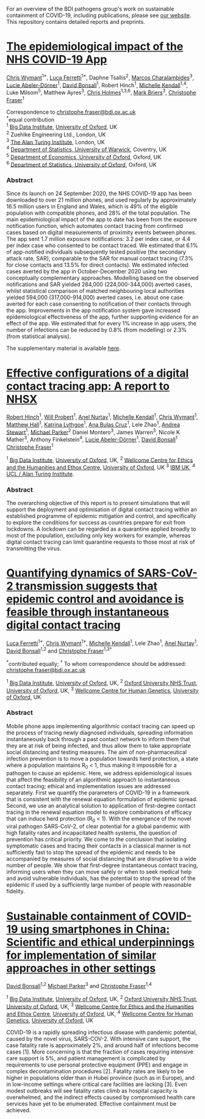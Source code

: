 For an overview of the BDI pathogens group's work on sustainable containment of COVID-19, including publications, please see <a href="https://045.medsci.ox.ac.uk/" target="_blank"> our website</a>.
This repository contains detailed reports and preprints.

# <a href="https://github.com/BDI-pathogens/covid-19_instant_tracing/blob/master/Epidemiological_Impact_of_the_NHS_COVID_19_App_Public_Release_V1.pdf" target="_blank">The epidemiological impact of the NHS COVID-19 App</a>

<a href="https://www.bdi.ox.ac.uk/Team/c-wymant" target="_blank">Chris Wymant</a><sup>1*</sup>,
<a href="https://www.bdi.ox.ac.uk/Team/luca-ferretti" target="_blank">Luca Ferretti</a><sup>1*</sup>,
Daphne Tsallis<sup>2</sup>,
<a href="https://www.turing.ac.uk/people/researchers/marcos-charalambides" target="_blank">Marcos Charalambides</a><sup>3</sup>,
<a href="https://www.bdi.ox.ac.uk/Team/lucie-abeler-dorner" target="_blank">Lucie Abeler-Dörner</a><sup>1</sup>,
<a href="https://www.medawar.ox.ac.uk/team/david-bonsall" target="_blank">David Bonsall</a><sup>1</sup>,
Robert Hinch<sup>1</sup>,
<a href="https://michellekendall.github.io/" target="_blank">Michelle Kendall</a><sup>1,4</sup>,
Luke Milsom<sup>5</sup>,
Matthew Ayres<sup>3</sup>,
<a href="https://www.turing.ac.uk/people/researchers/chris-holmes" target="_blank">Chris Holmes</a><sup>1,3,6</sup>,
<a href="https://www.turing.ac.uk/people/researchers/mark-briers" target="_blank">Mark Briers</a><sup>3</sup>,
<a href="https://www.bdi.ox.ac.uk/Team/christophe-fraser" target="_blank">Christophe Fraser</a><sup>1</sup>

Correspondence to <a href="mailto:christophe.fraser@bdi.ox.ac.uk" target="_blank"> christophe.fraser@bdi.ox.ac.uk</a>  
<sup>*</sup>equal contribution  
<sup>1</sup>
<a href="https://www.bdi.ox.ac.uk/" target="_blank">Big Data Institute</a>,
<a href="http://www.ox.ac.uk/" target="_blank">University of Oxford</a>,
UK  
<sup>2</sup>
Zuehlke Engineering Ltd., London, UK  
<sup>3</sup>
<a href="https://www.turing.ac.uk/" target="_blank">The Alan Turing Institute</a>, London, UK  
<sup>4</sup>
<a href="https://warwick.ac.uk/fac/sci/statistics/" target="_blank">Department of Statistics, University of Warwick</a>, Coventry, UK  
<sup>5</sup>
<a href="https://www.economics.ox.ac.uk/" target="_blank">Department of Economics, University of Oxford</a>, Oxford, UK  
<sup>6</sup>
<a href="https://www.stats.ox.ac.uk/" target="_blank">Department of Statistics, University of Oxford</a>, Oxford, UK  

### Abstract
Since its launch on 24 September 2020, the NHS COVID-19 app has been downloaded to over 21 million phones, and used regularly by approximately 16.5 million users in England and Wales, which is 49% of the eligible population with compatible phones, and 28% of the total population. The main epidemiological impact of the app to date has been from the exposure notification function, which automates contact tracing from confirmed cases based on digital measurements of proximity events between phones. The app sent 1.7 million exposure notifications: 3.2 per index case, or 4.4 per index case who consented to be contact traced. We estimated that 6.1% of app-notified individuals subsequently tested positive (the secondary attack rate, SAR), comparable to the SAR for manual contact tracing (7.3% for close contacts and 13.5% for direct contacts). We estimated infected cases averted by the app in October-December 2020 using two conceptually complementary approaches. Modelling based on the observed notifications and SAR yielded 284,000 (224,000-344,000) averted cases, whilst statistical comparison of matched neighbouring local authorities yielded 594,000 (317,000-914,000) averted cases, i.e. about one case averted for each case consenting to notification of their contacts through the app. Improvements in the app notification system gave increased epidemiological effectiveness of the app, further supporting evidence for an effect of the app. We estimated that for every 1% increase in app users, the number of infections can be reduced by 0.8% (from modelling) or 2.3% (from statistical analysis).

The supplementary material is available <a href="https://github.com/BDI-pathogens/covid-19_instant_tracing/blob/master/Epidemiological_Impact_Supplement.pdf">here</a>.

# <a href="https://github.com/BDI-pathogens/covid-19_instant_tracing/blob/master/Report%20-%20Effective%20Configurations%20of%20a%20Digital%20Contact%20Tracing%20App.pdf" target="_blank">Effective configurations of a digital contact tracing app: A report to NHSX</a>

<a href="https://www.linkedin.com/in/robert-hinch-16188511/?originalSubdomain=uk" target="_blank">Robert Hinch</a><sup>1</sup>,
<a href="https://www.linkedin.com/in/will-probert-82595827/?originalSubdomain=uk" target="_blank">Will Probert</a><sup>1</sup>,
<a href="https://scholar.google.com/citations?view_op=list_works&hl=en&authuser=1&user=YULTfcYAAAAJ" target="_blank">Anel Nurtay</a><sup>1</sup>,
<a href="https://michellekendall.github.io/" target="_blank">Michelle Kendall</a><sup>1</sup>,
<a href="https://www.bdi.ox.ac.uk/Team/c-wymant" target="_blank">Chris Wymant</a><sup>1</sup>,
<a href="https://www.bdi.ox.ac.uk/Team/matthew-hall" target="_blank">Matthew Hall</a><sup>1</sup>,
<a href="https://www.bdi.ox.ac.uk/Team/katrina-lythgoe" target="_blank">Katrina Lythgoe</a><sup>1</sup>,
<a href="https://github.com/abulascruz?language=jupyter+notebook&tab=stars" target="_blank">Ana Bulas Cruz</a><sup>1</sup>,
Lele Zhao<sup>1</sup>,
<a href="https://www.linkedin.com/in/andrea-stewart-64a15b1/" target="_blank">Andrea Stewart</a><sup>1</sup>,
<a href="https://www.ndph.ox.ac.uk/team/michael-parker" target="_blank">Michael Parker</a><sup>2</sup>
Daniel Montero<sup>3</sup>,
James Warren<sup>3</sup>,
Nicole K Mather<sup>3</sup>,
Anthony Finkelstein<sup>4</sup>,
<a href="https://www.bdi.ox.ac.uk/Team/lucie-abeler-dorner" target="_blank">Lucie Abeler-Dörner</a><sup>1</sup>,
<a href="https://www.medawar.ox.ac.uk/team/david-bonsall" target="_blank">David Bonsall</a><sup>1</sup>
<a href="https://www.bdi.ox.ac.uk/Team/christophe-fraser" target="_blank">Christophe Fraser</a><sup>1</sup>

<sup>1</sup>
<a href="https://www.bdi.ox.ac.uk/" target="_blank">Big Data Institute</a>,
<a href="http://www.ox.ac.uk/" target="_blank">University of Oxford</a>,
UK,
<sup>2</sup>
<a href="https://www.ethox.ox.ac.uk/Our-research/major-programmes/the-wellcome-centre-for-ethics-and-humanities" target="_blank">Wellcome Centre for Ethics and the Humanities and Ethox Centre</a>,
<a href="http://www.ox.ac.uk/" target="_blank">University of Oxford</a>,
UK
<sup>3</sup>
<a href="https://www.ibm.com/uk-en" target="_blank">IBM UK</a>,
<sup>4</sup>
<a href="https://www.turing.ac.uk/" target="_blank">UCL / Alan Turing Institute</a>.

### Abstract
The overarching objective of this report is to present simulations that will support the deployment and optimisation of digital contact tracing within an established programme of epidemic mitigation and control, and specifically to explore the conditions for success as countries prepare for exit from lockdowns. A lockdown can be regarded as a quarantine applied broadly to most of the population, excluding only key workers for example, whereas digital contact tracing can limit quarantine requests to those most at risk of transmitting the virus.

# <a href="https://github.com/BDI-pathogens/covid-19_instant_tracing/blob/master/Manuscript%20-%20Modelling%20instantaneous%20digital%20contact%20tracing.pdf" target="_blank">Quantifying dynamics of SARS-CoV-2 transmission suggests that epidemic control and avoidance is feasible through instantaneous digital contact tracing</a>

<a href="https://sites.google.com/site/lucaferretti/" target="_blank">Luca Ferretti</a><sup>1\*</sup>,
<a href="https://www.bdi.ox.ac.uk/Team/c-wymant" target="_blank">Chris Wymant</a><sup>1\*</sup>,
<a href="https://michellekendall.github.io/" target="_blank">Michelle Kendall</a><sup>1</sup>,
Lele Zhao<sup>1</sup>,
<a href="https://scholar.google.com/citations?view_op=list_works&hl=en&authuser=1&user=YULTfcYAAAAJ" target="_blank">Anel Nurtay</a><sup>1</sup>,
<a href="https://www.medawar.ox.ac.uk/team/david-bonsall" target="_blank">David Bonsall</a><sup>1,2</sup>
and
<a href="https://www.bdi.ox.ac.uk/Team/christophe-fraser" target="_blank">Christophe Fraser</a><sup>1,3†</sup>

<sup>\*</sup>contributed equally; <sup>†</sup> To whom correspondence should be addressed: christophe.fraser@bdi.ox.ac.uk

<sup>1</sup>
<a href="https://www.bdi.ox.ac.uk/" target="_blank">Big Data Institute</a>,
<a href="http://www.ox.ac.uk/" target="_blank">University of Oxford</a>,
UK, <sup>2</sup>
<a href="https://www.ouh.nhs.uk/" target="_blank">Oxford University NHS Trust</a>,
<a href="http://www.ox.ac.uk/" target="_blank">University of Oxford</a>,
UK, <sup>3</sup>
<a href="https://www.well.ox.ac.uk/" target="_blank">Wellcome Centre for Human Genetics</a>,
<a href="http://www.ox.ac.uk/" target="_blank">University of Oxford</a>,
UK

### Abstract
Mobile phone apps implementing algorithmic contact tracing can speed up the process of tracing newly diagnosed individuals, spreading information instantaneously back through a past contact network to inform them that they are at risk of being infected, and thus allow them to take appropriate social distancing and testing measures. The aim of non-pharmaceutical infection prevention is to move a population towards herd protection, a state where a population maintains R<sub>0</sub> < 1, thus making it impossible for a pathogen to cause an epidemic. Here, we address epidemiological issues that affect the feasibility of an algorithmic approach to instantaneous contact tracing; ethical and implementation issues are addressed separately. First we quantify the parameters of COVID-19 in a framework that is consistent with the renewal equation formulation of epidemic spread. Second, we use an analytical solution to application of first-degree contact tracing in the renewal equation model to explore combinations of efficacy that can induce herd protection (R<sub>0</sub> < 1). With the emergence of the novel viral pathogen SARS-CoV-2, of clear
potential for a global pandemic with high fatality rates and incapacitated health systems, the question of prevention has critical priority. We come to the conclusion that isolating symptomatic cases and tracing their contacts in a classical manner is not sufficiently fast to stop the spread of the epidemic and needs to be accompanied by measures of social distancing that are disruptive to a wide number of people. We show that first-degree instantaneous contact tracing, informing users when they can move safely or when to seek medical help and avoid vulnerable individuals, has the potential to stop the spread of the epidemic if used by a sufficiently large number of people with reasonable fidelity.

# <a href="https://github.com/BDI-pathogens/covid-19_instant_tracing/blob/master/Policy%20forum%20-%20COVID-19%20containment%20by%20herd%20protection.pdf" target="_blank">Sustainable containment of COVID-19 using smartphones in China: Scientific and ethical underpinnings for implementation of similar approaches in other settings</a>

<a href="https://www.medawar.ox.ac.uk/team/david-bonsall" target="_blank">David Bonsall</a><sup>1,2</sup>
<a href="https://www.ndph.ox.ac.uk/team/michael-parker" target="_blank">Michael Parker</a><sup>3</sup>
and
<a href="https://www.bdi.ox.ac.uk/Team/christophe-fraser" target="_blank">Christophe Fraser</a><sup>1,4</sup>

<sup>1</sup>
<a href="https://www.bdi.ox.ac.uk/" target="_blank">Big Data Institute</a>,
<a href="http://www.ox.ac.uk/" target="_blank">University of Oxford</a>,
UK,
<sup>2</sup>
<a href="https://www.ouh.nhs.uk/" target="_blank">Oxford University NHS Trust</a>,
<a href="http://www.ox.ac.uk/" target="_blank">University of Oxford</a>,
UK,
<sup>3</sup>
<a href="https://www.ethox.ox.ac.uk/Our-research/major-programmes/the-wellcome-centre-for-ethics-and-humanities" target="_blank">Wellcome Centre for Ethics and the Humanities and Ethox Centre</a>,
<a href="http://www.ox.ac.uk/" target="_blank">University of Oxford</a>,
UK,
<sup>4</sup>
<a href="https://www.well.ox.ac.uk/" target="_blank">Wellcome Centre for Human Genetics</a>,
<a href="http://www.ox.ac.uk/" target="_blank">University of Oxford</a>,
UK

COVID-19 is a rapidly spreading infectious disease with pandemic potential, caused by the
novel virus, SARS-COV-2. With intensive care support, the case fatality rate is approximately
2%, and around half of infections become cases [1]. More concerning is that the fraction of
cases requiring intensive care support is 5%, and patient management is complicated by
requirements to use personal protective equipment (PPE) and engage in complex
decontamination procedures [2]. Fatality rates are likely to be higher in populations older
than in Hubei province (such as in Europe), and in low-income settings where critical care
facilities are lacking [3]. Even modest outbreaks will see fatality rates climb as hospital
capacity is overwhelmed, and the indirect effects caused by compromised health care
services have yet to be enumerated. Effective containment must be achieved.

